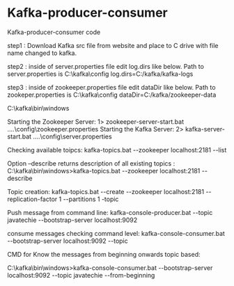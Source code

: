 # Kafka-producer-consumer
Kafka-producer-consumer code


step1 :  Download Kafka src file from website and place to C drive with file name changed to kafka.

step2 : inside of server.properties file edit log.dirs like below. Path to server.properties is C:\kafka\config
        log.dirs=C:/kafka/kafka-logs

step3 : inside of zookeeper.properties file edit dataDir like below. Path to zookeper.properties is C:\kafka\config
        dataDir=C:/kafka/zookeeper-data



C:\kafka\bin\windows

Starting the Zookeeper Server:     1>    zookeeper-server-start.bat ..\..\config\zookeeper.properties
Starting the Kafka Server:     2>    kafka-server-start.bat ..\..\config\server.properties


Checking available toipcs:   kafka-topics.bat --zookeeper localhost:2181 --list

Option –describe returns description of all existing topics :   C:\kafka\bin\windows>kafka-topics.bat --zookeeper localhost:2181 --describe

Topic creation:   kafka-topics.bat --create --zookeeper localhost:2181 --replication-factor 1 --partitions 1 -topic <testingTopice name>

Push message from command line:   kafka-console-producer.bat --topic javatechie --bootstrap-server localhost:9092

consume messages checking command level:     kafka-console-consumer.bat --bootstrap-server localhost:9092 --topic <testingTopice name>



CMD for Know the messages from beginning onwards topic based:

C:\kafka\bin\windows>kafka-console-consumer.bat --bootstrap-server localhost:9092 --topic javatechie --from-beginning
